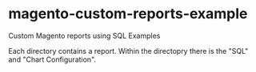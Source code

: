 # magento-custom-reports-example
Custom Magento reports using SQL Examples

Each directory contains a report. Within the directopry there is the "SQL" and "Chart Configuration".